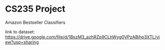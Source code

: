 # CS235 Project
Amazon Bestseller Classifiers

link to dataset: https://drive.google.com/file/d/1BszM3_azhRZp9CLhWyg0VPzABihp3XTL/view?usp=sharing
